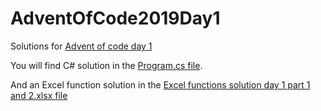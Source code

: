 # AdventOfCode2019Day1
Solutions for [Advent of code day 1](https://adventofcode.com/2019/day/1)

You will find C# solution in the [Program.cs file](https://github.com/Sefan90/AdventOfCode2019/blob/master/AdventOfCode2019Day01/AdventOfCode2019Day1/Program.cs).

And an Excel function solution in the [Excel functions solution day 1 part 1 and 2.xlsx file](https://github.com/Sefan90/AdventOfCode2019/blob/master/AdventOfCode2019Day01/Excel%20functions%20solution%20day%201%20part%201%20and%202.xlsx)